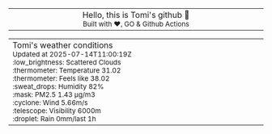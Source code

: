 
<div align="center">
<table>
<tbody>
<td align="center">
<img width="2000" height="0"><br>
Hello, this is Tomi's github 👋<br>
<sup>Built with ❤️, GO & Github Actions</sup><br>
<img width="2000" height="0">
</td>
</tbody>
</table>
</div>
<table>
<tbody>
<td align="left">
<img width="2000" height="0"><br>
Tomi's weather conditions<br>
<sup>Updated at 2025-07-14T11:00:19Z</sup><br>
<sup>:low_brightness: Scattered Clouds</sup><br>
<sup>:thermometer: Temperature 31.02 </sup><br>
<sup>:thermometer: Feels like 38.02</sup><br>
<sup>:sweat_drops: Humidity 82%</sup><br>
<sup>:mask: PM2.5 1.43 μg/m3</sup><br>
<sup>:cyclone: Wind 5.66m/s </sup><br>
<sup>:telescope: Visibility 6000m </sup><br>
<sup>:droplet: Rain 0mm/last 1h </sup><br>
<img width="2000" height="0">
</td>
<td align="left">
<img width="2000" height="0"><br>
<br>
<img width="2000" height="0">
</td>
</tbody>
</table>
</div>
    